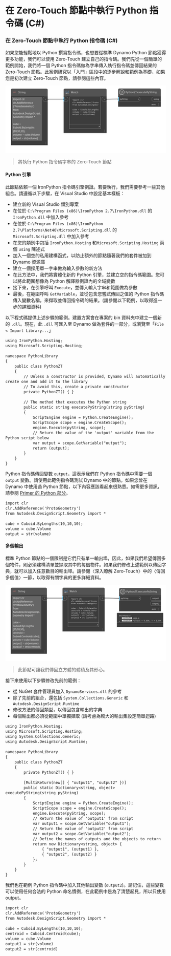 # 在 Zero-Touch 節點中執行 Python 指令碼 (C#)

### 在 Zero-Touch 節點中執行 Python 指令碼 (C#) <a href="#executing-python-scripts-in-zero-touch-nodes-c" id="executing-python-scripts-in-zero-touch-nodes-c"></a>

如果您能輕鬆地以 Python 撰寫指令碼，也想要從標準 Dynamo Python 節點獲得更多功能，我們可以使用 Zero-Touch 建立自己的指令碼。我們先從一個簡單的範例開始，我們將一個 Python 指令碼做為字串傳入執行指令碼並傳回結果的 Zero-Touch 節點。此案例研究以「入門」區段中的逐步解說和範例為基礎，如果您是初次建立 Zero-Touch 節點，請參閱這些內容。

![將執行 Python 指令碼字串的 Zero-Touch 節點](images/python-case-study.png)

> 將執行 Python 指令碼字串的 Zero-Touch 節點

#### Python 引擎 <a href="#python-engine" id="python-engine"></a>

此節點依賴一個 IronPython 指令碼引擎例證。若要執行，我們需要參考一些其他組合。請遵循以下步驟，在 Visual Studio 中設定基本樣板：

* 建立新的 Visual Studio 類別專案
* 在位於 `C:\Program Files (x86)\IronPython 2.7\IronPython.dll` 的 `IronPython.dll` 中加入參考
* 在位於 `C:\Program Files (x86)\IronPython 2.7\Platforms\Net40\Microsoft.Scripting.dll` 的 `Microsoft.Scripting.dll` 中加入參考
* 在您的類別中包括 `IronPython.Hosting` 和`Microsoft.Scripting.Hosting` 兩個 `using` 陳述式
* 加入一個空的私用建構函式，以防止額外的節點隨著我們的套件被加到 Dynamo 資源庫
* 建立一個採用單一字串做為輸入參數的新方法
* 在此方法中，我們將實體化新的 Python 引擎，並建立空的指令碼範圍。您可以將此範圍想像為 Python 解譯器例證內的全域變數
* 接下來，在引擎呼叫 `Execute`，並傳入輸入字串和範圍做為參數
* 最後，在範圍呼叫 `GetVariable`，並從包含您嘗試傳回之值的 Python 指令碼傳入變數名稱，來擷取並傳回指令碼的結果。(請參閱以下範例，以取得進一步的詳細資料)

以下程式碼提供上述步驟的範例。建置方案會在專案的 bin 資料夾中建立一個新的 `.dll`。現在，此 `.dll` 可匯入至 Dynamo 做為套件的一部分，或瀏覽至「`File < Import Library...`」

```
using IronPython.Hosting;
using Microsoft.Scripting.Hosting;

namespace PythonLibrary
{
    public class PythonZT
    {
        // Unless a constructor is provided, Dynamo will automatically create one and add it to the library
        // To avoid this, create a private constructor
        private PythonZT() { }

        // The method that executes the Python string
        public static string executePyString(string pyString)
        {
            ScriptEngine engine = Python.CreateEngine();
            ScriptScope scope = engine.CreateScope();
            engine.Execute(pyString, scope);
            // Return the value of the 'output' variable from the Python script below
            var output = scope.GetVariable("output");
            return (output);
        }
    }
}
```

Python 指令碼傳回變數 `output`，這表示我們在 Python 指令碼中需要一個 `output` 變數。請使用此範例指令碼測試 Dynamo 中的節點。如果您曾在 Dynamo 中使用過 Python 節點，以下內容應該看起來很熟悉。如需更多資訊，請參閱 [Primer 的 Python 部分](http://dynamoprimer.com/en/09\_Custom-Nodes/9-4\_Python.html)。

```
import clr
clr.AddReference('ProtoGeometry')
from Autodesk.DesignScript.Geometry import *

cube = Cuboid.ByLengths(10,10,10);
volume = cube.Volume
output = str(volume)
```

#### 多個輸出 <a href="#multiple-outputs" id="multiple-outputs"></a>

標準 Python 節點的一個限制是它們只有單一輸出埠，因此，如果我們希望傳回多個物件，則必須建構清單並擷取其中的每個物件。如果我們修改上述範例以傳回字典，就可以加入任意數目的輸出埠。請參閱〈深入瞭解 Zero-Touch〉中的〈傳回多個值〉一節，以取得有關字典的更多詳細資料。

![此節點可讓我們傳回立方體的體積及其形心。](images/python-multi-case-study.png)

> 此節點可讓我們傳回立方體的體積及其形心。

接下來使用以下步驟修改先前的範例：

* 從 NuGet 套件管理員加入 `DynamoServices.dll` 的參考
* 除了先前的組合，還包括 `System.Collections.Generic` 和 `Autodesk.DesignScript.Runtime`
* 修改方法的傳回類型，以傳回包含輸出的字典
* 每個輸出都必須從範圍中單獨擷取 (請考慮為較大的輸出集設定簡單迴路)

```
using IronPython.Hosting;
using Microsoft.Scripting.Hosting;
using System.Collections.Generic;
using Autodesk.DesignScript.Runtime;

namespace PythonLibrary
{
    public class PythonZT
    {
        private PythonZT() { }

        [MultiReturn(new[] { "output1", "output2" })]
        public static Dictionary<string, object> executePyString(string pyString)
        {
            ScriptEngine engine = Python.CreateEngine();
            ScriptScope scope = engine.CreateScope();
            engine.Execute(pyString, scope);
            // Return the value of 'output1' from script
            var output1 = scope.GetVariable("output1");
            // Return the value of 'output2' from script
            var output2 = scope.GetVariable("output2");
            // Define the names of outputs and the objects to return
            return new Dictionary<string, object> {
                { "output1", (output1) },
                { "output2", (output2) }
            };
        }
    }
}
```

我們也在範例 Python 指令碼中加入其他輸出變數 (`output2`)。請記住，這些變數可以使用任何合法的 Python 命名慣例，在此範例中是為了清楚起見，所以只使用 output。

```
import clr
clr.AddReference('ProtoGeometry')
from Autodesk.DesignScript.Geometry import *

cube = Cuboid.ByLengths(10,10,10);
centroid = Cuboid.Centroid(cube);
volume = cube.Volume
output1 = str(volume)
output2 = str(centroid)
```
